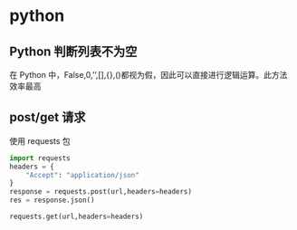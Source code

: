 # python

## Python 判断列表不为空

在 Python 中，False,0,’’,[],{},()都视为假，因此可以直接进行逻辑运算。此方法效率最高

## post/get 请求

使用 requests 包

```python
import requests
headers = {
    "Accept": "application/json"
}
response = requests.post(url,headers=headers)
res = response.json()

requests.get(url,headers=headers)
```

